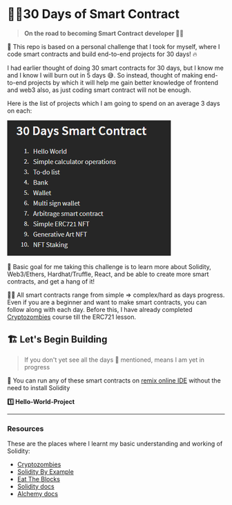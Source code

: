
# 🏄‍♂️30 Days of Smart Contract

> **On the road to becoming Smart Contract developer 🏃‍♂️**

📑 This repo is based on a personal challenge that I took for myself, where I code smart contracts and build end-to-end projects for 30 days! 🔥

I had earlier thought of doing 30 smart contracts for 30 days, but I know me and I know I will burn out in 5 days 😅. So instead, thought of making end-to-end projects by which it will help me gain better knowledge of frontend and web3 also, as just coding smart contract will not be enough.

Here is the list of projects which I am going to spend on an average 3 days on each:

![projects-list](/readme-files/projects-list.PNG)

🎯 Basic goal for me taking this challenge is to learn more about Solidity, Web3/Ethers, Hardhat/Truffle, React, and be able to create more smart contracts, and get a hang of it!

👩‍💻 All smart contracts range from simple => complex/hard as days progress. Even if you are a beginner and want to make smart contracts, you can follow along with each day. Before this, I have already completed [Cryptozombies](https://cryptozombies.io/) course till the ERC721 lesson.

## 🏗 Let's Begin Building

> If you don't yet see all the days 🔢 mentioned, means I am yet in progress

📧 You can run any of these smart contracts on [remix online IDE](https://remix.ethereum.org/) without the need to install Solidity

 **1️⃣ Hello-World-Project**

---
### Resources
These are the places where I learnt my basic understanding and working of Solidity:

 - [Cryptozombies](https://cryptozombies.io/)
 - [Solidity By Example](https://solidity-by-example.org/)
 - [Eat The Blocks](https://www.youtube.com/c/EatTheBlocks)
 - [Solidity docs](https://docs.soliditylang.org/en/v0.8.6/)
 - [Alchemy docs](https://docs.alchemy.com/alchemy/)